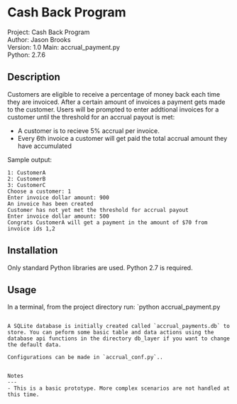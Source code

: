 Cash Back Program
===
Project:    Cash Back Program  
Author:     Jason Brooks  
Version:    1.0 
Main:       accrual_payment.py  
Python:     2.7.6


Description
---
Customers are eligible to receive a percentage of money back each time they are invoiced.  After a certain amount of invoices a payment gets made to the customer.  Users will be prompted to enter addtional invoices for a customer until the threshold for an accrual payout is met:


- A customer is to recieve 5% accrual per invoice.
- Every 6th invoice a customer will get paid the total accrual amount they have accumulated

Sample output:
```
1: CustomerA
2: CustomerB
3: CustomerC
Choose a customer: 1
Enter invoice dollar amount: 900
An invoice has been created
Customer has not yet met the threshold for accrual payout
Enter invoice dollar amount: 500
Congrats CustomerA will get a payment in the amount of $70 from invoice ids 1,2

```


Installation
---
Only standard Python libraries are used. Python 2.7 is required.


Usage
---
In a terminal, from the project directory run:
`python accrual_payment.py

```

A SQLite database is initially created called `accrual_payments.db` to store. You can peform some basic table and data actions using the database api functions in the directory db_layer if you want to change the default data.

Configurations can be made in `accrual_conf.py`..  


Notes
---
- This is a basic prototype. More complex scenarios are not handled at this time.  
